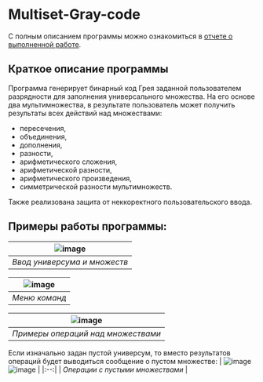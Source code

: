 # Multiset-Gray-code
С полным описанием программы можно ознакомиться в [отчете о выполненной работе](https://github.com/tutibase/Multiset-Gray-code/blob/main/report.pdf).

## Краткое описание программы
Программа генерирует бинарный код Грея заданной пользователем разрядности для заполнения универсального множества. На его основе два мультимножества, в результате пользователь может получить результаты всех действий над множествами: 
- пересечения, 
- объединения, 
- дополнения, 
- разности, 
- арифметического сложения, 
- арифметической разности, 
- арифметического произведения, 
- симметрической разности мультимножеств. 

Также реализована защита от неккоректного пользовательского ввода.


## Примеры работы программы:
| ![image](https://github.com/tutibase/Multiset-Gray-code/assets/44751053/1e16605d-5774-405b-ae61-3e07bc4986a9) | 
|:--:| 
| *Ввод универсума и множеств* |

| ![image](https://github.com/tutibase/Multiset-Gray-code/assets/44751053/8059387f-644d-41eb-aac4-91c32b673a81) | 
|:--:| 
| *Меню команд* |

| ![image](https://github.com/tutibase/Multiset-Gray-code/assets/44751053/061eb610-5325-4288-92a3-ea907ebb6502) | 
|:--:| 
| *Примеры операций над множествами* |

Если изначально задан пустой универсум, то вместо результатов операций будет выводиться сообщение о пустом множестве:
| ![image](https://github.com/tutibase/Multiset-Gray-code/assets/44751053/e8e58f3f-3265-425e-b805-3b3af9022290) ![image](https://github.com/tutibase/Multiset-Gray-code/assets/44751053/da1bb839-56b3-45b6-b7a7-2d3c95373a4b) | 
|:--:| 
| *Операции с пустыми множествами* |
